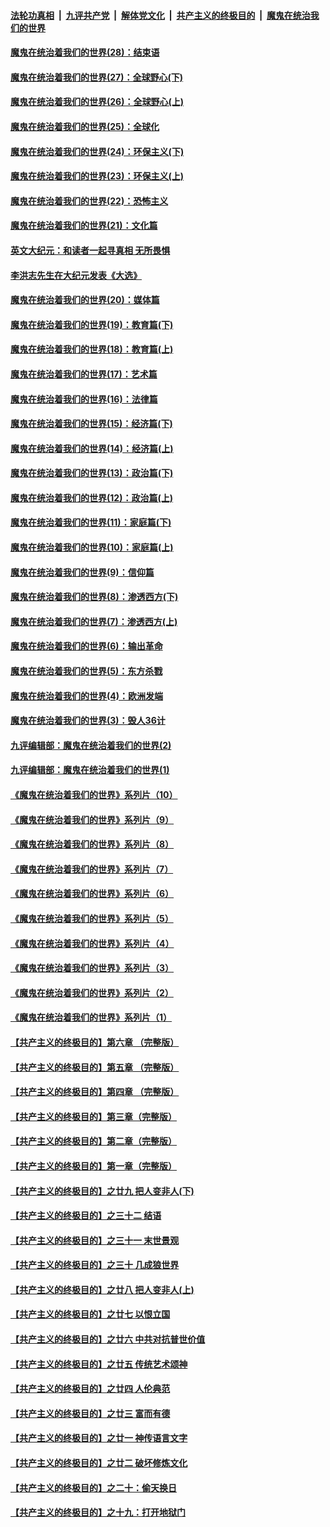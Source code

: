 ####  [法轮功真相](../../../../basic/blob/master/README.md?t=03032003) &nbsp;|&nbsp; [九评共产党](../../../../9ping.md/blob/master/README.md?t=03032003) &nbsp;|&nbsp; [解体党文化](../../../../jtdwh.md/blob/master/README.md?t=03032003)  &nbsp;|&nbsp; [共产主义的终极目的](../../../../gczydzjmd.md/blob/master/README.md?t=03032003) &nbsp;|&nbsp; [魔鬼在统治我们的世界](../../../../mgztzwmdsj.md/blob/master/README.md?t=03032003) 

#### [魔鬼在统治着我们的世界(28)：结束语](../pages/nsc422/n10936246.md?t=03032003) 

#### [魔鬼在统治着我们的世界(27)：全球野心(下)](../pages/nsc422/n10928319.md?t=03032003) 

#### [魔鬼在统治着我们的世界(26)：全球野心(上)](../pages/nsc422/n10900318.md?t=03032003) 

#### [魔鬼在统治着我们的世界(25)：全球化](../pages/nsc422/n10788205.md?t=03032003) 

#### [魔鬼在统治着我们的世界(24)：环保主义(下)](../pages/nsc422/n10695307.md?t=03032003) 

#### [魔鬼在统治着我们的世界(23)：环保主义(上)](../pages/nsc422/n10688613.md?t=03032003) 

#### [魔鬼在统治着我们的世界(22)：恐怖主义](../pages/nsc422/n10614727.md?t=03032003) 

#### [魔鬼在统治着我们的世界(21)：文化篇](../pages/nsc422/n10597706.md?t=03032003) 

#### [英文大纪元：和读者一起寻真相 无所畏惧](../pages/nsc422/n12542027.md?t=03032003) 

#### [李洪志先生在大纪元发表《大选》](../pages/nsc422/n12534746.md?t=03032003) 

#### [魔鬼在统治着我们的世界(20)：媒体篇](../pages/nsc422/n10586579.md?t=03032003) 

#### [魔鬼在统治着我们的世界(19)：教育篇(下)](../pages/nsc422/n10564808.md?t=03032003) 

#### [魔鬼在统治着我们的世界(18)：教育篇(上)](../pages/nsc422/n10526970.md?t=03032003) 

#### [魔鬼在统治着我们的世界(17)：艺术篇](../pages/nsc422/n10499093.md?t=03032003) 

#### [魔鬼在统治着我们的世界(16)：法律篇](../pages/nsc422/n10485969.md?t=03032003) 

#### [魔鬼在统治着我们的世界(15)：经济篇(下)](../pages/nsc422/n10469975.md?t=03032003) 

#### [魔鬼在统治着我们的世界(14)：经济篇(上)](../pages/nsc422/n10457370.md?t=03032003) 

#### [魔鬼在统治着我们的世界(13)：政治篇(下)](../pages/nsc422/n10448270.md?t=03032003) 

#### [魔鬼在统治着我们的世界(12)：政治篇(上)](../pages/nsc422/n10444576.md?t=03032003) 

#### [魔鬼在统治着我们的世界(11)：家庭篇(下)](../pages/nsc422/n10440961.md?t=03032003) 

#### [魔鬼在统治着我们的世界(10)：家庭篇(上)](../pages/nsc422/n10435448.md?t=03032003) 

#### [魔鬼在统治着我们的世界(9)：信仰篇](../pages/nsc422/n10432159.md?t=03032003) 

#### [魔鬼在统治着我们的世界(8)：渗透西方(下)](../pages/nsc422/n10429603.md?t=03032003) 

#### [魔鬼在统治着我们的世界(7)：渗透西方(上)](../pages/nsc422/n10426013.md?t=03032003) 

#### [魔鬼在统治着我们的世界(6)：输出革命](../pages/nsc422/n10421536.md?t=03032003) 

#### [魔鬼在统治着我们的世界(5)：东方杀戮](../pages/nsc422/n10417707.md?t=03032003) 

#### [魔鬼在统治着我们的世界(4)：欧洲发端](../pages/nsc422/n10414890.md?t=03032003) 

#### [魔鬼在统治着我们的世界(3)：毁人36计](../pages/nsc422/n10411583.md?t=03032003) 

#### [九评编辑部：魔鬼在统治着我们的世界(2)](../pages/nsc422/n10410036.md?t=03032003) 

#### [九评编辑部：魔鬼在统治着我们的世界(1)](../pages/nsc422/n10406825.md?t=03032003) 

#### [《魔鬼在统治着我们的世界》系列片（10）](../pages/nsc422/n12292670.md?t=03032003) 

#### [《魔鬼在统治着我们的世界》系列片（9）](../pages/nsc422/n12290859.md?t=03032003) 

#### [《魔鬼在统治着我们的世界》系列片（8）](../pages/nsc422/n12287445.md?t=03032003) 

#### [《魔鬼在统治着我们的世界》系列片（7）](../pages/nsc422/n12283425.md?t=03032003) 

#### [《魔鬼在统治着我们的世界》系列片（6）](../pages/nsc422/n12282314.md?t=03032003) 

#### [《魔鬼在统治着我们的世界》系列片（5）](../pages/nsc422/n12281419.md?t=03032003) 

#### [《魔鬼在统治着我们的世界》系列片（4）](../pages/nsc422/n12274024.md?t=03032003) 

#### [《魔鬼在统治着我们的世界》系列片（3）](../pages/nsc422/n12271322.md?t=03032003) 

#### [《魔鬼在统治着我们的世界》系列片（2）](../pages/nsc422/n12269049.md?t=03032003) 

#### [《魔鬼在统治着我们的世界》系列片（1）](../pages/nsc422/n12267575.md?t=03032003) 

#### [【共产主义的终极目的】第六章 （完整版）](../pages/nsc422/n11428913.md?t=03032003) 

#### [【共产主义的终极目的】第五章 （完整版）](../pages/nsc422/n11428912.md?t=03032003) 

#### [【共产主义的终极目的】第四章 （完整版）](../pages/nsc422/n11428907.md?t=03032003) 

#### [【共产主义的终极目的】第三章（完整版）](../pages/nsc422/n11428848.md?t=03032003) 

#### [【共产主义的终极目的】第二章（完整版）](../pages/nsc422/n11428831.md?t=03032003) 

#### [【共产主义的终极目的】第一章（完整版）](../pages/nsc422/n11417651.md?t=03032003) 

#### [【共产主义的终极目的】之廿九 把人变非人(下)](../pages/nsc422/n11344140.md?t=03032003) 

#### [【共产主义的终极目的】之三十二 结语](../pages/nsc422/n11360535.md?t=03032003) 

#### [【共产主义的终极目的】之三十一 末世景观](../pages/nsc422/n11351129.md?t=03032003) 

#### [【共产主义的终极目的】之三十 几成狼世界](../pages/nsc422/n11348280.md?t=03032003) 

#### [【共产主义的终极目的】之廿八 把人变非人(上)](../pages/nsc422/n11340492.md?t=03032003) 

#### [【共产主义的终极目的】之廿七 以恨立国](../pages/nsc422/n11336944.md?t=03032003) 

#### [【共产主义的终极目的】之廿六 中共对抗普世价值](../pages/nsc422/n11324785.md?t=03032003) 

#### [【共产主义的终极目的】之廿五 传统艺术颂神](../pages/nsc422/n11296396.md?t=03032003) 

#### [【共产主义的终极目的】之廿四 人伦典范](../pages/nsc422/n11296397.md?t=03032003) 

#### [【共产主义的终极目的】之廿三 富而有德](../pages/nsc422/n11283598.md?t=03032003) 

#### [【共产主义的终极目的】之廿一 神传语言文字](../pages/nsc422/n11263265.md?t=03032003) 

#### [【共产主义的终极目的】之廿二 破坏修炼文化](../pages/nsc422/n11245728.md?t=03032003) 

#### [【共产主义的终极目的】之二十：偷天换日](../pages/nsc422/n11238846.md?t=03032003) 

#### [【共产主义的终极目的】之十九：打开地狱门](../pages/nsc422/n11206376.md?t=03032003) 

